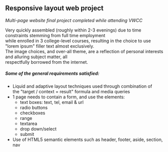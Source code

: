 ## Responsive layout web project

_Multi-page website final project completed while attending VWCC_  

Very quickly assembled (roughly within 2-3 evenings) due to time constraints stemming from full time employment  
while enrolled in 3 college-level courses, resulting in the choice to use "lorem ipsum" filler text almost exclusively.  
The image choices, and over-all theme, are a reflection of personal interests and alluring subject matter, all  
respectfully borrowed from the internet.

##### Some of the general requirements satisfied:  
* Liquid and adaptive layout techniques used through combination of  
  the "target / context = result" formula and media queries  
* 1 page needs to contain a form, and use the elements:  
  * text boxes: text, tel, email & url
  * radio buttons
  * checkboxes
  * range
  * textarea
  * drop down/select
  * submit
* Use of HTML5 semantic elements such as header, footer, aside, section, nav
 

